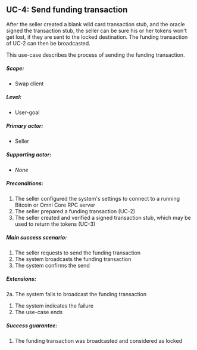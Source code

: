 UC-4: Send funding transaction
------------------------------

  After the seller created a blank wild card transaction stub, and
  the oracle signed the transaction stub, the seller can be sure his or
  her tokens won't get lost, if they are sent to the locked
  destination. The funding transaction of UC-2 can then be broadcasted.

  This use-case describes the process of sending the funding
  transaction.

##### Scope:

- Swap client

##### Level:

- User-goal

##### Primary actor:

- Seller

##### Supporting actor:

- *None*

##### Preconditions:

  1. The seller configured the system's settings to connect to a running Bitcoin or Omni Core RPC server
  2. The seller prepared a funding transaction (UC-2)
  3. The seller created and verified a signed transaction stub, which may be used to return the tokens (UC-3)

##### Main success scenario:

  1. The seller requests to send the funding transaction
  2. The system broadcasts the funding transaction
  3. The system confirms the send

##### Extensions:

2a. The system fails to broadcast the funding transaction

  1. The system indicates the failure
  2. The use-case ends

##### Success guarantee:

  1. The funding transaction was broadcasted and considered as locked
